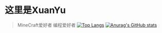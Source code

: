 # 这里是XuanYu
> MineCraft爱好者
> 编程爱好者
[![Top Langs](https://github-readme-stats.vercel.app/api/top-langs/?username=XuanYuSLF&layout=compact)](https://github.com/anuraghazra/github-readme-stats)
[![Anurag's GitHub stats](https://github-readme-stats.vercel.app/api?username=XuanYuSLF&show_icons=true&theme=dark)](https://github.com/anuraghazra/github-readme-stats)
